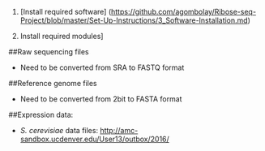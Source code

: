 1. [Install required software] (https://github.com/agombolay/Ribose-seq-Project/blob/master/Set-Up-Instructions/3_Software-Installation.md)

2. Install required modules]

##Raw sequencing files
* Need to be converted from SRA to FASTQ format

##Reference genome files
* Need to be converted from 2bit to FASTA format

##Expression data:  
* *S. cerevisiae* data files: http://amc-sandbox.ucdenver.edu/User13/outbox/2016/
